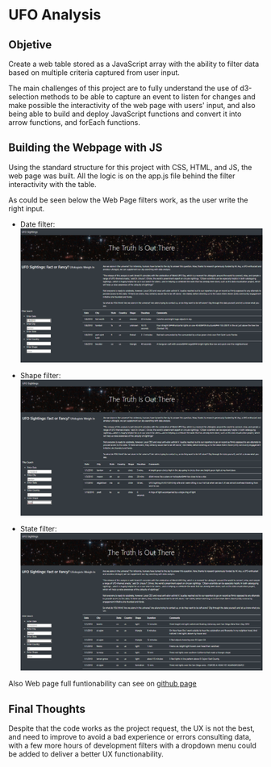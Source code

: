 # UFO Analysis

## Objetive

Create a web table stored as a JavaScript array with the ability to filter data based on multiple criteria captured from user input.

The main challenges of this project are to fully understand the use of d3-selection methods to be able to capture an event to listen for changes and make possible the interactivity of the web page with users' input, and also being able to build and deploy JavaScript functions and convert it into arrow functions, and forEach functions.

## Building the Webpage with JS

Using the standard structure for this project with CSS, HTML, and JS, the web page was built. All the logic is on the app.js file behind the filter interactivity with the table.

As could be seen below the Web Page filters work, as the user write the right input.

- Date filter:
![exihibit_date](./static/images/exhibit_date.png)

- Shape filter:
![exihibit_shape](./static/images/exhibit_shape.png)

- State filter:
![exihibit_state](./static/images/exhibit_state.png)

Also Web page full funtionability can see on [github page](https://enricoroblesdelrio.github.io/UFOs/index.html)

## Final Thoughts

Despite that the code works as the project request, the UX is not the best, and need to improve to avoid a bad experience or errors consulting data, with a few more hours of development filters with a dropdown menu could be added to deliver a better UX functionability.
